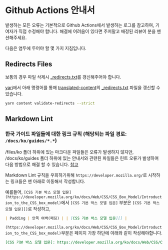 # Github Actions 안내서

발생하는 모든 오류는 기본적으로 Github Actions에서 발생하는 로그를 참고하여, 기여자가 직접 수정해야 합니다. 해결에 어려움이 있다면 주저말고 배정된 리뷰어 분을 멘션해주세요.

다음은 염두에 두어야 할 몇 가지 지침입니다.

## Redirects Files

보통의 경우 파일 삭제시 [_redirects.txt](https://github.com/mdn/translated-content/blob/main/files/ko/_redirects.txt)를 갱신해주어야 합니다.

[yari](https://github.com/mdn/yari)에서 아래 명령어를 통해 [translated-content](https://github.com/mdn/translated-content)의 [_redirects.txt](https://github.com/mdn/translated-content/blob/main/files/ko/_redirects.txt) 파일을 갱신할 수 있습니다.

```bash
yarn content validate-redirects --strict
```

## Markdown Lint

### 한국 가이드 파일들에 대한 링크 규칙 (해당되는 파일 경로: `/docs/ko/guides/*.*`)

/files/ko 폴더 하위에 있는 마크다운 파일들은 오류가 발생하지 않지만, /docs/ko/guides 폴더 하위에 있는 안내서와 관련된 파일들은 린트 오류가 발생하여 다음 방법으로 해결 할 수 있습니다. [참고](https://github.com/mdn/translated-content/pull/11031#discussion_r1066091908)

Markdown Lint 규칙을 우회하기위해 `https://developer.mozilla.org/`로 시작하는 링크들은 맨 아래로 이동해서 작성합니다. 

예를들어, `[CSS 기본 박스 모델 입문](https://developer.mozilla.org/ko/docs/Web/CSS/CSS_Box_Model/Introduction_to_the_CSS_box_model)`에서 `[CSS 기본 박스 모델 입문]` 부분은 `[CSS 기본 박스 모델 입문][]`로 작성하고,

```md
| Padding | 안쪽 여백(패딩) | | [CSS 기본 박스 모델 입문][] |
```

`(https://developer.mozilla.org/ko/docs/Web/CSS/CSS_Box_Model/Introduction_to_the_CSS_box_model)`부분은 페이지 가장 하단에 아래와 같이 작성해야합니다.


```md
[CSS 기본 박스 모델 입문]: https://developer.mozilla.org/ko/docs/Web/CSS/CSS_Box_Model/Introduction_to_the_CSS_box_model
```
